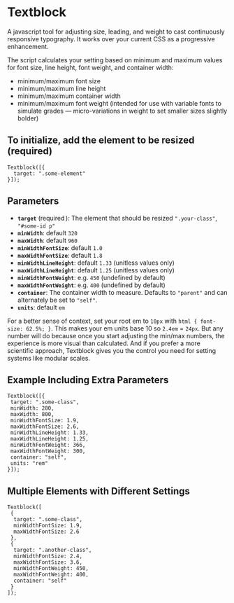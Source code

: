 # Textblock

A javascript tool for adjusting size, leading, and weight to cast continuously responsive typography. It works over your current CSS as a progressive enhancement.

The script calculates your setting based on minimum and maximum values for font size, line height, font weight, and container width:

- minimum/maximum font size
- minimum/maximum line height
- minimum/maximum container width
- minimum/maximum font weight (intended for use with variable fonts to simulate grades — micro-variations in weight to set smaller sizes slightly bolder)

## To initialize, add the element to be resized (required)

```
Textblock([{
  target: ".some-element"
}]);
```

## Parameters

- **`target`** (required  ): The element that should be resized `".your‑class"`, `"#some-id p"`
- **`minWidth`**: default `320`
- **`maxWidth`**: default `960`
- **`minWidthFontSize`**: default `1.0`
- **`maxWidthFontSize`**: default `1.8`
- **`minWidthLineHeight`**: default `1.33` (unitless values only)
- **`maxWidthLineHeight`**: default `1.25` (unitless values only)
- **`minWidthFontWeight`**: e.g. `450` (undefined by default)
- **`maxWidthFontWeight`**: e.g. `400` (undefined by default)
- **`container`**: The container width to measure. Defaults to `"parent"` and can alternately be set to `"self"`.
- **`units`**: default `em`

For a better sense of context, set your root em to `10px` with `html { font-size: 62.5%; }`. This makes your em units base 10 so `2.4em` = `24px`. But any number will do because once you start adjusting the min/max numbers, the experience is more visual than calculated. And if you prefer a more scientific approach, Textblock gives you the control you need for setting systems like modular scales.

## Example Including Extra Parameters

```
Textblock([{
 target: ".some-class",
 minWidth: 280,
 maxWidth: 800,
 minWidthFontSize: 1.9,
 maxWidthFontSize: 2.6,
 minWidthLineHeight: 1.33,
 maxWidthLineHeight: 1.25,
 minWidthFontWeight: 366,
 maxWidthFontWeight: 300,
 container: "self",
 units: "rem"
}]);
```

## Multiple Elements with Different Settings

```
Textblock([
 {
  target: ".some-class",
  minWidthFontSize: 1.9,
  maxWidthFontSize: 2.6
 },
 {
  target: ".another-class",
  minWidthFontSize: 2.4,
  maxWidthFontSize: 3.6,
  minWidthFontWeight: 450,
  maxWidthFontWeight: 400,
  container: "self"
 }
]);
```
